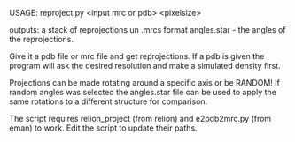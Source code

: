 USAGE: reproject.py &lt;input mrc or pdb&gt; &lt;pixelsize&gt;

outputs: 
a stack of reprojections un .mrcs format
angles.star - the angles of the reprojections.  

Give it a pdb file or mrc file and get reprojections.
If a pdb is given the program will ask the desired resolution and make a simulated density first.

Projections can be made rotating around a specific axis or be RANDOM!
If random angles was selected the angles.star file can be used to apply the same rotations to a different structure for comparison.

The script requires relion_project (from relion) and e2pdb2mrc.py (from eman)
to work.  Edit the script to update their paths. 
